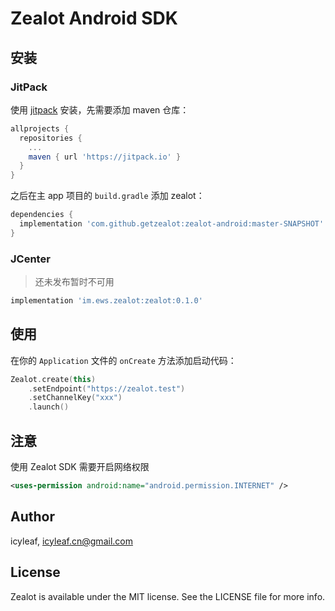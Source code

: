 # Zealot Android SDK

## 安装

### JitPack

使用 [jitpack](https://jitpack.io) 安装，先需要添加 maven 仓库：

```groovy
allprojects {
  repositories {
    ...
    maven { url 'https://jitpack.io' }
  }
}
```

之后在主 app 项目的 `build.gradle` 添加 zealot：

```groovy
dependencies {
  implementation 'com.github.getzealot:zealot-android:master-SNAPSHOT'
}
```

### JCenter

> 还未发布暂时不可用

```groovy
implementation 'im.ews.zealot:zealot:0.1.0'
```

## 使用

在你的 `Application` 文件的 `onCreate` 方法添加启动代码：

```kotlin
Zealot.create(this)
    .setEndpoint("https://zealot.test")
    .setChannelKey("xxx")
    .launch()
```

## 注意

使用 Zealot SDK 需要开启网络权限

```xml
<uses-permission android:name="android.permission.INTERNET" />
```

## Author

icyleaf, icyleaf.cn@gmail.com

## License

Zealot is available under the MIT license. See the LICENSE file for more info.
